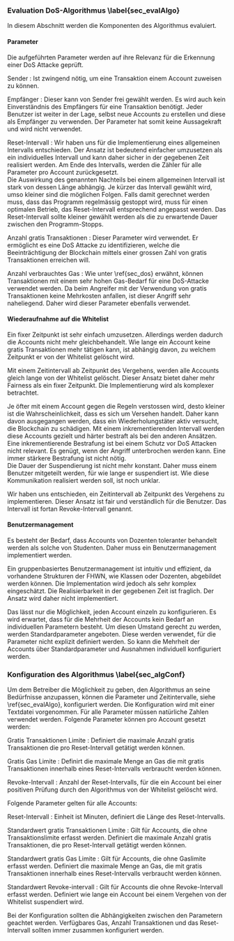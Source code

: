 
### Evaluation DoS-Algorithmus \label{sec_evalAlgo}

In diesem Abschnitt werden die Komponenten des Algorithmus evaluiert. 

#### Parameter

Die aufgeführten Parameter werden auf ihre Relevanz für die Erkennung einer DoS
Attacke geprüft. 

Sender
:    Ist zwingend nötig, um eine Transaktion einem Account zuweisen zu können. 

Empfänger
:    Dieser kann von Sender frei gewählt werden. Es wird auch kein Einverständnis des
Empfängers für eine Transaktion benötigt. Jeder Benutzer ist weiter in der Lage,
selbst neue Accounts zu erstellen und diese als Empfänger zu verwenden. Der
Parameter hat somit keine Aussagekraft und wird nicht verwendet.

Reset-Intervall
:    Wir haben uns für die Implementierung eines allgemeinen Intervalls entschieden.
Der Ansatz ist bedeutend einfacher umzusetzen als ein individuelles Intervall
und kann daher sicher in der gegebenen Zeit realisiert werden. Am Ende des
Intervalls, werden die Zähler für alle Parameter pro Account zurückgesetzt.\
Die Auswirkung des genannten Nachteils bei einem allgemeinen Intervall ist stark von
dessen Länge abhängig. Je kürzer das Intervall gewählt wird, umso kleiner sind
die möglichen Folgen.
Falls damit gerechnet werden muss, dass das Programm regelmässig gestoppt wird,
muss für einen optimalen Betrieb, das Reset-Intervall entsprechend angepasst 
werden. Das Reset-Intervall sollte kleiner gewählt werden als die zu erwartende 
Dauer zwischen den Programm-Stopps. 


Anzahl gratis Transaktionen
:    Dieser Parameter wird verwendet. Er ermöglicht es eine DoS Attacke zu
identifizieren, welche die Beeinträchtigung der Blockchain mittels einer grossen
Zahl von gratis Transaktionen erreichen will. 

Anzahl verbrauchtes Gas
:    Wie unter \ref{sec_dos} erwähnt, können Transaktionen mit einem sehr hohen
Gas-Bedarf für eine DoS-Attacke verwendet werden. Da beim Angreifer mit der
Verwendung von gratis Transaktionen keine Mehrkosten anfallen, ist dieser
Angriff sehr naheliegend. Daher wird dieser Parameter ebenfalls verwendet.

#### Wiederaufnahme auf die Whitelist

Ein fixer Zeitpunkt ist sehr einfach umzusetzen. Allerdings werden dadurch die
Accounts nicht mehr gleichbehandelt. Wie lange ein Account keine gratis
Transaktionen mehr tätigen kann, ist abhängig davon, zu welchem Zeitpunkt er von der Whitelist gelöscht wird. 

Mit einem Zeitintervall ab Zeitpunkt des Vergehens, werden alle Accounts gleich
lange von der Whitelist gelöscht. Dieser Ansatz bietet daher mehr Fairness als
ein fixer Zeitpunkt. Die Implementierung wird als komplexer betrachtet. 

Je öfter mit einem Account gegen die Regeln verstossen wird, desto kleiner ist
die Wahrscheinlichkeit, dass es sich um Versehen handelt. Daher kann davon
ausgegangen werden, dass ein Wiederholungstäter aktiv versucht, die Blockchain
zu schädigen. Mit einem inkrementierenden Intervall werden diese Accounts
gezielt und härter bestraft als bei den anderen Ansätzen.\
Eine inkrementierende Bestrafung ist bei einem Schutz vor DoS Attacken
nicht relevant. Es genügt, wenn der Angriff unterbrochen werden kann. Eine immer
stärkere Bestrafung ist nicht nötig.\
Die Dauer der Suspendierung ist nicht mehr konstant. Daher muss einem Benutzer
mitgeteilt werden, für wie lange er suspendiert ist. Wie diese Kommunikation
realisiert werden soll, ist noch unklar.

Wir haben uns entschieden, ein Zeitintervall ab Zeitpunkt des Vergehens zu
implementieren. Dieser Ansatz ist fair und verständlich für die Benutzer. Das Intervall ist fortan Revoke-Intervall genannt.


#### Benutzermanagement

Es besteht der Bedarf, dass Accounts von Dozenten toleranter behandelt werden
als solche von Studenten. Daher muss ein Benutzermanagement implementiert
werden. 

Ein gruppenbasiertes Benutzermanagement ist intuitiv und effizient, da
vorhandene Strukturen der FHWN, wie Klassen oder Dozenten, abgebildet werden
können. Die Implementation wird jedoch als sehr komplex eingeschätzt. Die
Realisierbarkeit in der gegebenen Zeit ist fraglich. Der Ansatz wird daher nicht
implementiert.

Das lässt nur die Möglichkeit, jeden Account einzeln zu konfigurieren. Es wird
erwartet, dass für die Mehrheit der Accounts kein Bedarf an individuellen
Parametern besteht. Um diesen Umstand gerecht zu werden, werden
Standardparameter angeboten. Diese werden verwendet, für die Parameter nicht
explizit definiert werden. So kann die Mehrheit der Accounts über
Standardparameter und Ausnahmen individuell konfiguriert werden.  

### Konfiguration des Algorithmus \label{sec_algConf}

Um dem Betreiber die Möglichkeit zu geben, den Algorithmus an seine Bedürfnisse
anzupassen, können die Parameter und Zeitintervalle, siehe \ref{sec_evalAlgo},
konfiguriert werden. Die Konfiguration wird mit einer Textdatei vorgenommen. Für
alle Parameter müssen natürliche Zahlen verwendet werden. Folgende Parameter
können pro Account gesetzt werden: 


Gratis Transaktionen Limite
:       Definiert die maximale Anzahl gratis Transaktionen die pro Reset-Intervall 
getätigt werden können.

Gratis Gas Limite
:       Definirt die maximale Menge an Gas die mit gratis Transaktionen innerhalb 
eines Reset-Intervalls verbraucht werden können.

Revoke-Intervall
:      Anzahl der Reset-Intervalls, für die ein Account bei einer positiven Prüfung 
durch den Algorithmus von der Whitelist gelöscht wird. 


Folgende Parameter gelten für alle Accounts:

Reset-Intervall
:     Einheit ist Minuten, definiert die Länge des Reset-Intervalls.


Standardwert gratis Transaktionen Limite
:      Gilt für Accounts, die ohne Transaktionslimite erfasst werden. Definiert die maximale 
Anzahl gratis Transaktionen, die pro Reset-Intervall getätigt werden können.

Standardwert gratis Gas Limite
:     Gilt für Accounts, die ohne Gaslimite erfasst werden. Definiert die maximale 
Menge an Gas, die mit gratis Transaktionen innerhalb eines Reset-Intervalls verbraucht 
werden können.

Standardwert Revoke-intervall 
:     Gilt für Accounts die ohne
Revoke-Intervall erfasst werden. Definiert wie lange ein Account bei einem
Vergehen von der Whitelist suspendiert wird.

Bei der Konfiguration sollten die Abhängigkeiten zwischen den Parametern
geachtet werden. Verfügbares Gas, Anzahl Transaktionen und das Reset-Intervall
sollten immer zusammen konfiguriert werden. 
